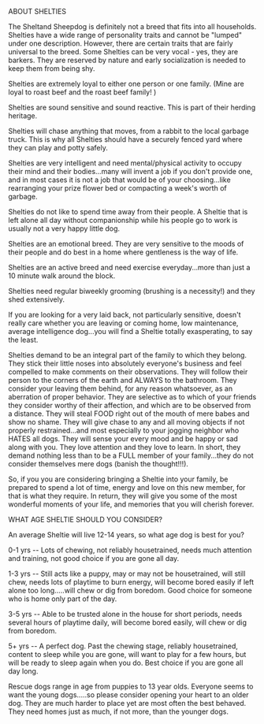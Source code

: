 
ABOUT SHELTIES

The Sheltand Sheepdog is definitely not a breed that fits into all households. Shelties have a wide range of personality traits and cannot be "lumped" under one description. However, there are certain traits that are fairly universal to the breed.  Some Shelties can be very vocal - yes, they are barkers. They are reserved by nature and early socialization is needed to keep them from being shy.

Shelties are extremely loyal to either one person or one family. (Mine are loyal to roast beef and the roast beef family! )

Shelties are sound sensitive and sound reactive. This is part of their herding heritage.

Shelties will chase anything that moves, from a rabbit to the local garbage truck.  This is why all Shelties should have a securely fenced yard where they can play and potty safely.

Shelties are very intelligent and need mental/physical activity to occupy their mind and their bodies...many will invent a job if you don't provide one, and in most cases it is not a job that would be of your choosing...like rearranging your prize flower bed or compacting a week's worth of garbage.

Shelties do not like to spend time away from their people. A Sheltie that is left alone all day without companionship while his people go to work is usually not a very happy little dog.

Shelties are an emotional breed. They are very sensitive to the moods of their people and do best in a home where gentleness is the way of life.

Shelties are an active breed and need exercise everyday...more than just a 10 minute walk around the block. 

Shelties need regular biweekly grooming (brushing is a necessity!) and they shed extensively.

If you are looking for a very laid back, not particularly sensitive, doesn't really care whether you are leaving or coming home, low maintenance, average intelligence dog...you will find a Sheltie totally exasperating, to say the least.

Shelties demand to be an integral part of the family to which they belong. They stick their little noses into absolutely everyone's business and feel compelled to make comments on their observations. They will follow their person to the corners of the earth and ALWAYS to the bathroom. They consider your leaving them behind, for any reason whatsoever, as an aberration of proper behavior. They are selective as to which of your friends they consider worthy of their affection, and which are to be observed from a distance. They will steal FOOD right out of the mouth of mere babes and show no shame. They will give chase to any and all moving objects if not properly restrained...and most especially to your jogging neighbor who HATES all dogs. They will sense your every mood and be happy or sad along with you. They love attention and they love to learn. In short, they demand nothing less than to be a FULL member of your family...they do not consider themselves mere dogs (banish the thought!!!).

So, if you you are considering bringing a Sheltie into your family, be prepared to spend a lot of time, energy and love on this new member, for that is what they require. In return, they will give you some of the most wonderful moments of your life, and memories that you will cherish forever.

WHAT AGE SHELTIE SHOULD YOU CONSIDER?

An average Sheltie will live 12-14 years, so what age dog is best for you?

0-1 yrs -- Lots of chewing, not reliably housetrained, needs much attention and training, not good choice if you are gone all day.

1-3 yrs -- Still acts like a puppy, may or may not be housetrained, will still chew, needs lots of playtime to burn energy, will become bored easily if left alone too long…..will chew or dig from boredom. Good choice for someone who is home only part of the day.

3-5 yrs -- Able to be trusted alone in the house for short periods, needs several hours of playtime daily, will become bored easily, will chew or dig from boredom.

5+ yrs -- A perfect dog.  Past the chewing stage, reliably housetrained, content to sleep while you are gone, will want to play for a few hours, but will be ready to sleep again when you do.  Best choice if you are gone all day long.

Rescue dogs range in age from puppies to 13 year olds.  Everyone seems to want the young dogs.....so please consider opening your heart to an older dog.  They are much harder to place yet are most often the best behaved.  They need homes just as much, if not more, than the younger dogs. 
